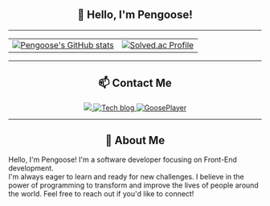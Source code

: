 
<h2 align="center">🥳 Hello, I'm Pengoose!</h2>
<p align="center">
  
</p>

---

<table width="100%">
  <tr>
    <td align="center">
      <a href="https://github.com/pengooseDev/github-readme-stats">
        <img align="center" src="https://github-readme-stats.vercel.app/api?username=pengooseDev&show_icons=true&theme=tokyonight" alt="Pengoose's GitHub stats" />
      </a>
    </td>
    <td>
  <a href="https://solved.ac/pengooseDev/">
    <img align="center" src="http://mazassumnida.wtf/api/v2/generate_badge?boj=pengooseDev" alt="Solved.ac Profile" />
  </a>
    </td>
  </tr>
</table>

---

<h2 align="center">📫 Contact Me</h2>

<p align="center">
  <a href="mailto:pengoose_dev@naver.com">
    <img src="https://img.shields.io/badge/Email-D14836?style=for-the-badge&logo=gmail&logoColor=white" />
  </a>
  <a href="https://velog.io/@pengoose_dev" target="_blank">
    <img src="https://img.shields.io/badge/Tech blog-20C997?style=for-the-badge&logo=velog&logoColor=white" alt="Tech blog"/>
  </a>
  <a href="https://pengoose.dev/" target="_blank">
    <img src="https://img.shields.io/badge/GoosePlayer-181717?style=for-the-badge&logo=github&logoColor=white" alt="GoosePlayer"/>
  </a>
</p>

---

<h2 align="center">💬 About Me</h2>

<p align="center">
  <div>Hello, I'm Pengoose! I'm a software developer focusing on Front-End development. </div>
  <span>I'm always eager to learn and ready for new challenges. I believe in the power of programming to transform and improve the lives of people around the world. </span>
  <span>Feel free to reach out if you'd like to connect!</span>
</p>

